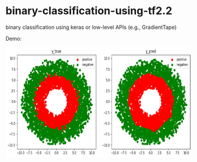 # binary-classification-using-tf2.2
binary classification using keras or low-level APIs (e.g., GradientTape)

Demo:

<img src="donner_classes.png" width="800px" height="300px" />
